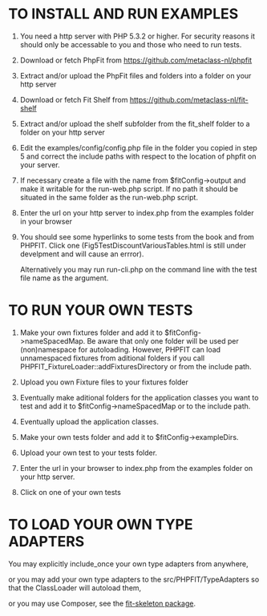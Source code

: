TO INSTALL AND RUN EXAMPLES
===========================

1. You need a http server with PHP 5.3.2 or higher. For security reasons it should only be accessable 
   to you and those who need to run tests.

2. Download or fetch PhpFit from https://github.com/metaclass-nl/phpfit

3. Extract and/or upload the PhpFit files and folders into a folder on your http server

4. Download or fetch Fit Shelf from https://github.com/metaclass-nl/fit-shelf

5.  Extract and/or upload the shelf subfolder from the fit_shelf folder to a folder on your http server

6. Edit the examples/config/config.php file in the folder you copied in step 5 and correct the include paths
   with respect to the location of phpfit on your server.
   
7. If necessary create a file with the name from $fitConfig->output and make it writable for the run-web.php script.
   If no path it should be situated in the same folder as the run-web.php script.

8. Enter the url on your http server to index.php from the examples folder in your browser

9. You should see some hyperlinks to some tests from the book and from PHPFIT. Click one 
   (Fig5TestDiscountVariousTables.html is still under develpment and will cause an errror).
   
   Alternatively you may run run-cli.php on the command line with the test file name as the argument.


TO RUN YOUR OWN TESTS
=====================

1. Make your own fixtures folder and add it to $fitConfig->nameSpacedMap. 
   Be aware that only one folder will be used per (non)namespace for autoloading. 
   However, PHPFIT can load unnamespaced fixtures from aditional folders if you call
   PHPFIT_FixtureLoader::addFixturesDirectory or from the include path.
   
2. Upload you own Fixture files to your fixtures folder

3. Eventually make aditional folders for the application classes you want to test and add it to $fitConfig->nameSpacedMap
   or to the include path.
   
4. Eventually upload the application classes.

5. Make your own tests folder and add it to $fitConfig->exampleDirs.

6. Upload your own test to your tests folder.
   
5. Enter the url in your browser to index.php from the examples folder on your http server.
    
6. Click on one of your own tests


TO LOAD YOUR OWN TYPE ADAPTERS
==============================

You may explicitly include_once your own type adapters from anywhere,
 
or you may add your own type adapters to the src/PHPFIT/TypeAdapters so that the ClassLoader will autoload them,

or you may use Composer, see the [fit-skeleton package](https://github.com/metaclass-nl/fit-skeleton).     
